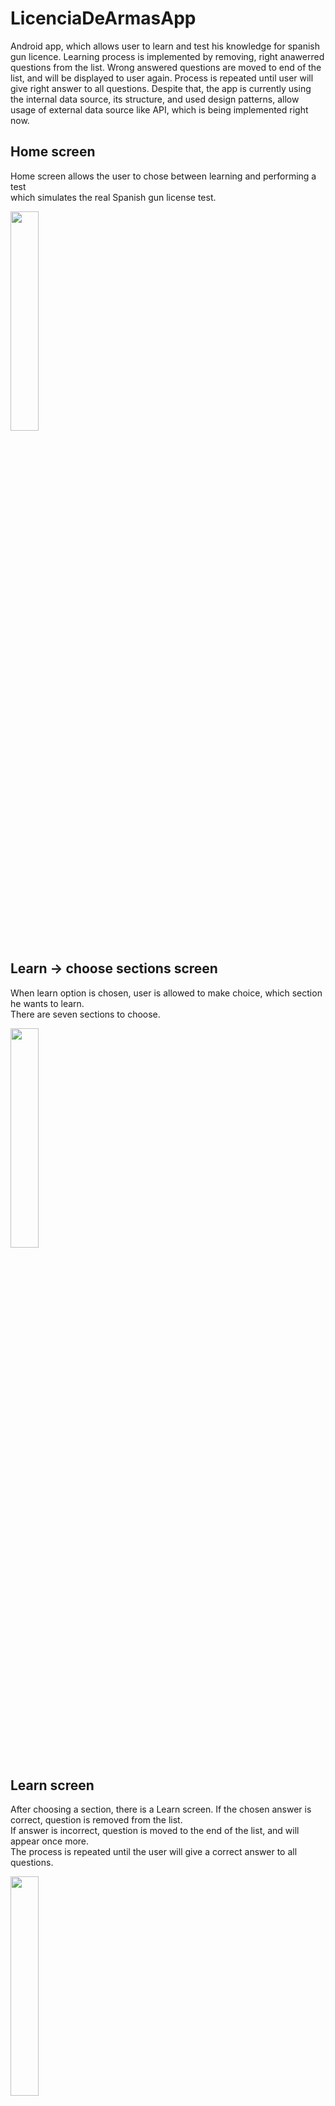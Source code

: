 # LicenciaDeArmasApp
Android app, which allows user to learn and test his knowledge for spanish gun licence.
Learning process is implemented by removing, right anawerred questions from the list.
Wrong answered questions are moved to end of the list, and will be displayed to user again.
Process is repeated until user will give right answer to all questions.
Despite that, the app is currently using the internal data source, its structure, and used
design patterns, allow usage of external data source like API, which is being implemented
right now.

## Home screen
Home screen allows the user to chose between learning and performing a test <br>which simulates the real Spanish gun license test.

<img src="https://user-images.githubusercontent.com/47189440/194863599-c768fe38-927f-4aa8-937f-4556bcb5bdb2.png" width="30%" height="30%">

## Learn -> choose sections screen
When learn option is chosen, user is allowed to make choice, which section he wants to learn.<br>There are seven sections to choose.

<img src="https://user-images.githubusercontent.com/47189440/194598682-8a923eec-f883-4214-80e0-54878f597a7c.png" width="30%" height="30%">

## Learn screen
After choosing a section, there is a Learn screen. If the chosen answer is correct, question is removed from the list.
<br>If answer is incorrect, question is moved to the end of the list, and will appear once more.
<br>The process is repeated until the user will give a correct answer to all questions.

<img src="https://user-images.githubusercontent.com/47189440/194597632-3e29c3d7-924b-44f2-a1aa-36dc763a2483.png" width="30%" height="30%">

## Learn Screen with chosen answer
Button with chosen answer changes its color depending on whether the answer is correct or not.
If chosen answer is incorrect, button with correct answer also changes its color.

<img src="https://user-images.githubusercontent.com/47189440/194597641-1557ee31-6ef9-42bd-8420-d4682b3ea27a.png" width="30%" height="30%">

## Finished learning screen
After answering correct to all questions, a summary screen is shown. 
<br>It contains buttons that will navigate either to Home screen or Choose section screen.

<img src="https://user-images.githubusercontent.com/47189440/194597649-ed9eb479-c94c-44f1-a043-367bcba17783.png" width="30%" height="30%">

## Finished test screen
After answering to questions from the test list, which is generated randomly each time, summary screen is shown.
<br>It contains information about right and wrong answers and navigation buttons, that will allow user either navigate to home screen or start test over again

<img src="https://user-images.githubusercontent.com/47189440/194597645-40b501e2-99e4-4b56-a077-3a687eac71b2.png" width="30%" height="30%">


